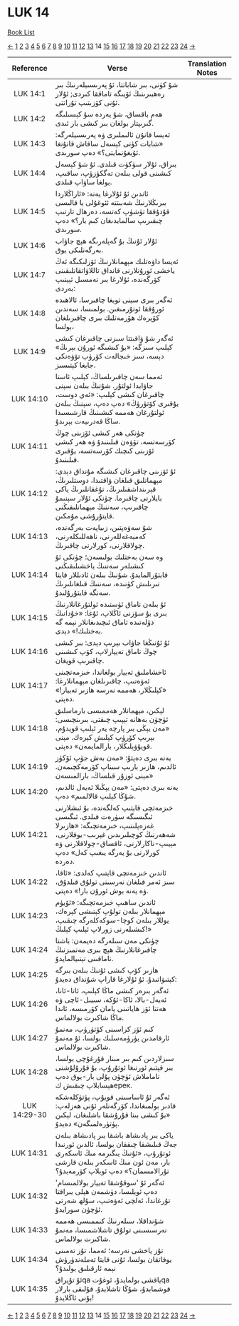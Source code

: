 # LUK 14
[Book List](../README.md)

[<-](./chapter_13.md) [1](./chapter_1.md) [2](./chapter_2.md) [3](./chapter_3.md) [4](./chapter_4.md) [5](./chapter_5.md) [6](./chapter_6.md) [7](./chapter_7.md) [8](./chapter_8.md) [9](./chapter_9.md) [10](./chapter_10.md) [11](./chapter_11.md) [12](./chapter_12.md) [13](./chapter_13.md) 14 [15](./chapter_15.md) [16](./chapter_16.md) [17](./chapter_17.md) [18](./chapter_18.md) [19](./chapter_19.md) [20](./chapter_20.md) [21](./chapter_21.md) [22](./chapter_22.md) [23](./chapter_23.md) [24](./chapter_24.md) [->](./chapter_15.md)

| Reference | Verse | Translation Notes |
|:---------:|-------|-------------------|
|LUK 14:1|شۇ كۈنى، بىر شاباتتا، ئۇ پەرىسىيلەرنىڭ بىر رەھبىرىنىڭ ئۆيىگە تاماققا كىردى; ئۇلار ئۇنى كۆزىتىپ تۇراتتى.||
|LUK 14:2|ھەم باقساق، شۇ يەردە سۇ كېسىلىگە گىرىپتار بولغان بىر كىشى بار ئىدى.||
|LUK 14:3|ئەيسا قانۇن ئالىملىرى ۋە پەرىسىيلەرگە: «شابات كۈنى كېسەل ساقاش قانۇنغا ئۇيغۇنمايتى؟» دەپ سورىدى.||
|LUK 14:4|بىراق، ئۇلار سۈكۈت قىلدى. ئۇ شۇ كېسەل كىشىنى قولى بىلەن تەگكۈزۈپ، ساقىپ، يولغا ساۋاپ قىلدى.||
|LUK 14:5|ئاندىن ئۇ ئۇلارغا يەنە: «ئاراڭلاردا بىرىڭلارنىڭ شەبىتتە ئئوغۇلى يا قالىسى قۇدۇققا تۈشۈپ كەتسە، دەرھال تارتىپ چىقىرىپ سالمايدىغان كىم بار؟» دەپ سورىدى.||
|LUK 14:6|ئۇلار ئۇنىڭ بۇ گەپلەرىگە ھېچ جاۋاب بەرگەنلىكى يوق.||
|LUK 14:7|ئەيسا داۋەتلىك مېھمانلارنىڭ ئۆزلىكىگە ئەڭ ياخشى ئورۇنلارنى قانداق تاللاۋاتقانلىقىنى كۆرگەندە، ئۇلارغا بىر تەمسىل ئېيتىپ بەردى:||
|LUK 14:8|ئەگەر بىرى سېنى تويغا چاقىرسا، ئالاھىدە ئورۇققا ئوتۇرمىغىن. بولمىسا، سەندىن كۆپرەك ھۆرمەتلىك بىرى چاقىرىلغان بولسا،||
|LUK 14:9|ئەگەر شۇ ۋاقىتتا سىزنى چاقىرغان كىشى كېلىپ سىزگە: «بۇ كىشىگە ئورۇن بېرىڭ» دېسە، سىز خىجالەت كۆرۈپ تۆۋەنكى جايغا كېتىسىز.||
|LUK 14:10|ئەمما سەن چاقىرىلساڭ، كېلىپ ئاستا جاۋابدا ئولتۇر. شۇنىڭ بىلەن سېنى چاقىرغان كىشى كېلىپ: «ئەي دوست، يۇقىرى كۆتۈرۈڭ» دەپ دەپ، سېنىڭ بىلەن ئولتۇرغان ھەممە كىشىنىڭ قارشىسىدا ساڭا قەدرىيەت بېرىدۇ.||
|LUK 14:11|چۈنكى ھەر كىشى ئۆزىنى چوڭ كۆرسەتسە، تۆۋەن قىلىنىدۇ ۋە ھەر كىشى ئۆزىنى كىچىك كۆرسەتسە، يۇقىرى قىلىنىدۇ.||
|LUK 14:12|ئۇ ئۆزىنى چاقىرغان كىشىگە مۇنداق دېدى: مېھمانلىق قىلغان ۋاقتىدا، دوستلىرىڭ، قېرىنداشقىلىرىڭ، تۇغقانلىرىڭ ياكى بايلارنى چاقىرما. چۈنكى ئۇلار سېنىمۇ چاقىرىپ، سەننىڭ مېھمانلىقىڭنى قايتۇرۇشى مۇمكىن.||
|LUK 14:13|شۇ سەۋەپتىن، زىياپەت بەرگەندە، كەمبەغەللەرنى، ناھەللىكلەرنى، چولاقلارنى، كورلارنى چاقىرىڭ.||
|LUK 14:14|وە سەن بەختلىك بولىسەن؛ چۈنكى ئۇ كىشىلەر سەننىڭ ياخشىلىقىڭنى قايتۇرالمايدۇ. شۇنىڭ بىلەن ئادىللار قايتا تىرىلىش كۈنىدە، سەننىڭ قىلغانلىرىڭ سەنگە قايتۇرۇلىدۇ.||
|LUK 14:15|ئۇ بىلەن تاماق ئۈستىدە ئولتۇرغانلارنىڭ بىرى بۇ سۆزنى ئاڭلاپ، ئۇغا: «خۇدانىڭ دۆلەتىدە تاماق ئىچىدىغانلار نېمە گە بەختلىك!» دېدى.||
|LUK 14:16|ئۇ ئۇنىڭغا جاۋاب بېرىپ دېدى: بىر كىشى چوڭ تاماق تەييارلاپ، كۆپ كىشىنى چاقىرىپ قويغان.||
|LUK 14:17|ئاخشاملىق تەييار بولغاندا، خىزمەتچىنى ئەۋەتىپ، چاقىرىلغان مېھمانلارغا: «كېلىڭلار، ھەممە نەرسە ھازىر تەييار!» دەپتى.||
|LUK 14:18|لېكىن، مېھمانلار ھەممىسى بارماسلىق ئۈچۈن بەھانە تېپىپ چىقتى. بىرىنچىسى: «مەن يېڭى بىر پارچە يەر ئېلىپ قويدۇم، بېرىپ كۆرۈپ كېلىش كېرەك. مېنى قويۇۋېلىڭلار، بارالمايمەن» دەپتى.||
|LUK 14:19|يەنە بىرى دەپتۇ: «مەن بەش جۈپ ئۆكۈز ئالدىم، ھازىر بارىپ سىناپ كۆرمەكچىمەن. مېنى ئوزۇر قىلساڭ، بارالمىسەن»||
|LUK 14:20|يەنە بىرى دەپتى: «مەن يېڭىلا ئەيەل ئالدىم، شۇڭا كېلىپ قالالمىم» دەپ.||
|LUK 14:21|خىزمەتچى قايتىپ كەلگەندە، بۇ ئىشلارنى ئىگىسىگە سۈرەت قىلدى. ئىگىسى غەزەپلىنىپ، خىزمەتچىگە: «ھازىرلا شەھەرنىڭ كوچىلىرىدىن غېرىب-يوقلارنى، مېيىپ-ناكارلارنى، ئاقساق-چولاقلارنى ۋە كورلارنى بۇ يەرگە يىغىپ كەل» دەپ دەردە.||
|LUK 14:22|ئاندىن خىزمەتچى قايتىپ كەلدى: «ئاقا، سىز ئەمر قىلغان نەرسىنى تولۇق قىلدۇق، ۋە يەنە بوش ئورۇن بار!» دەپتى.||
|LUK 14:23|ئاندىن ساھىپ خىزمەتچىگە: «ئۆيۈم مېھمانلار بىلەن تولۇپ كېتىشى كېرەك، يوللار بىلەن كوچا-سوكەكلەرگە چىقىپ، كىشىلەرنى زورلاپ ئېلىپ كېلىڭ!»||
|LUK 14:24|چۈنكى مەن سىلەرگە دەيمەن: باشتا چاقىرغانلارنىڭ ھېچ بىرى مەنمىزنىڭ تاماقىنى تېتىيالمايدۇ.||
|LUK 14:25|ھازىر كۆپ كىشى ئۇنىڭ بىلەن بىرگە كېتىۋاتىدۇ. ئۇ ئۇلارغا قاراپ شۇنداق دەيدۇ:||
|LUK 14:26|ئەگەر بىرەر كىشى ماڭا كېلىپ، ئاتا-ئانا، ئەيەل-بالا، ئاكا-ئۇكە، سىيىل-ئاچى ۋە ھەتتا ئۆز ھاياتىنى يامان كۆرمىسە، ئاندا ماڭا شاكىرت بولالماس.||
|LUK 14:27|كىم ئۆز كراسىنى كۆتۈرۈپ، مەنمۇ ئارقامدىن يۈرۈمەسلىك بولسا، ئۇ مەنمۇ شاكىرت بولالماس.||
|LUK 14:28|سىزلاردىن كىم بىر مىنار قۇرغۇچى بولسا، بىر قېتىم ئورنىغا ئوتۇرۇپ، بۇ قۇرۇلۇشنى تاماملاش ئۈچۈن پۇلى بار-يوق دەپ ھېسابلاپ چىقىش كерек.||
|LUK 14:29-30|ئەگەر ئۇ ئاساسىنى قويۇپ، پۈتۈكلەشكە قادىر بولمىغاندا، كۆرگەنلەر ئۇنى ھەزلەپ: «بۇ كىشى بىنا قۇرۇشقا باشلىغان، لېكىن پۈتۈرەلمىگەن» دەيدۇ.||
|LUK 14:31|ياكى بىر پادىشاھ باشقا بىر پادىشاھ بىلەن جەڭ قىلىشقا چىققان بولسا، ئالدىن ئورنىدا ئوتۇرۇپ، «ئۇنىڭ يىگىرمە مىڭ ئاسكەرى بار، مەن ئون مىڭ ئاسكەر بىلەن قارشى تۇرالامسمان؟» دەپ ئويلاپ كۆرمەيدۇ؟||
|LUK 14:32|ئەگەر ئۇ 'سوقۇشقا تەييار بولالمىسام' دەپ ئويلىسا، دۈشمەن ھېلى يىراقتا تۇرغاندا، ئەلچى ئەۋەتىپ، سۇلھ شەرتى ئۈچۈن سورايدۇ.||
|LUK 14:33|شۇنداقلا، سىلەرنىڭ كىممىسى ھەممە نەرسىسىنى تولۇق تاشلاشمىسا، مەنمۇ شاكىرت بولالماس.||
|LUK 14:34|تۇز ياخشى نەرسە؛ ئەمما، تۇز تەمىنى يوقاتقان بولسا، ئۇنى قايتا تەملەندۈرۈش نېمە ئارقىلىق بولىدۇ؟||
|LUK 14:35|ئۇ تۇپراقqa ياقشى بولمايدۇ، ئوغۇتqa قوشمايدۇ، شۇڭا تاشلايدۇ. قۇلىقى بارلار بۇنى ئاڭلايدۇ!||


[<-](./chapter_13.md) [1](./chapter_1.md) [2](./chapter_2.md) [3](./chapter_3.md) [4](./chapter_4.md) [5](./chapter_5.md) [6](./chapter_6.md) [7](./chapter_7.md) [8](./chapter_8.md) [9](./chapter_9.md) [10](./chapter_10.md) [11](./chapter_11.md) [12](./chapter_12.md) [13](./chapter_13.md) 14 [15](./chapter_15.md) [16](./chapter_16.md) [17](./chapter_17.md) [18](./chapter_18.md) [19](./chapter_19.md) [20](./chapter_20.md) [21](./chapter_21.md) [22](./chapter_22.md) [23](./chapter_23.md) [24](./chapter_24.md) [->](./chapter_15.md)